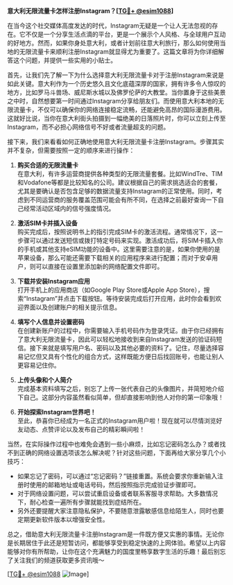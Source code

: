 **意大利无限流量卡怎样注册Instagram？[[TG💪+ @esim1088](https://t.me/s/esim1088)]**

在当今这个社交媒体高度发达的时代，Instagram无疑是一个让人无法忽视的存在。它不仅是一个分享生活点滴的平台，更是一个展示个人风格、与全球用户互动的好地方。然而，如果你身处意大利，或者计划前往意大利旅行，那么如何使用当地的无限流量卡来顺利注册Instagram就显得尤为重要了。这篇文章将为你详细解答这个问题，并提供一些实用的小贴士。

首先，让我们先了解一下为什么选择意大利无限流量卡对于注册Instagram来说是如此关键。意大利作为一个历史悠久且文化底蕴深厚的国家，拥有许多令人惊叹的地方，比如罗马斗兽场、威尼斯水城以及佛罗伦萨的大教堂。当你置身于这些美景之中时，自然想要第一时间通过Instagram分享给朋友们。而使用意大利本地的无限流量卡，不仅可以确保你的网络连接稳定流畅，还能避免高昂的国际漫游费用。这就好比说，当你在意大利街头拍摄到一幅绝美的日落照片时，你可以立刻上传至Instagram，而不必担心网络信号不好或者流量超支的问题。

接下来，我们来看看如何正确地使用意大利无限流量卡注册Instagram。步骤其实并不复杂，但需要按照一定的顺序来进行操作：

1. **购买合适的无限流量卡**  
   在意大利，有许多运营商提供各种类型的无限流量套餐。比如WindTre、TIM和Vodafone等都是比较知名的公司。建议根据自己的需求挑选适合的套餐，尤其是要确认是否包含足够的数据流量支持Instagram的正常使用。同时，考虑到不同运营商的服务覆盖范围可能会有所不同，在选择之前最好查询一下自己经常活动区域内的信号强度情况。

2. **激活SIM卡并插入设备**  
   购买完成后，按照说明书上的指引完成SIM卡的激活流程。通常情况下，这一步骤可以通过发送短信或拨打特定号码来实现。激活成功后，将SIM卡插入你的手机或其他支持eSIM功能的设备中。这里需要注意的是，如果你使用的是苹果设备，那么可能还需要下载相关的应用程序来进行配置；而对于安卓用户，则可以直接在设置里添加新的网络配置文件即可。

3. **下载并安装Instagram应用**  
   打开手机上的应用商店（如Google Play Store或Apple App Store），搜索“Instagram”并点击下载按钮。等待安装完成后打开应用，此时你会看到欢迎界面以及创建账户的相关提示信息。

4. **填写个人信息并设置密码**  
   在创建新账户的过程中，你需要输入手机号码作为登录凭证。由于你已经拥有了意大利无限流量卡，因此可以轻松地接收到来自Instagram发送的验证码短信。接下来就是填写用户名、密码以及其他必要的资料了。记住，尽量选择容易记忆但又具有个性化的组合方式，这样既能方便日后找回账号，也能让别人更容易记住你。

5. **上传头像和个人简介**  
   完成基本资料填写之后，别忘了上传一张代表自己的头像图片，并简短地介绍下自己。这部分内容虽然看似简单，但却直接影响到他人对你的第一印象哦！

6. **开始探索Instagram世界吧！**  
   至此，恭喜你已经成为一名正式的Instagram用户啦！现在就可以尽情浏览好友动态、点赞评论以及发布自己的精彩瞬间啦！

当然，在实际操作过程中也难免会遇到一些小麻烦，比如忘记密码怎么办？或者找不到正确的网络设置选项该怎么解决呢？针对这些问题，下面再给大家分享几个小技巧：

- 如果忘记了密码，可以通过“忘记密码？”链接重置。系统会要求你重新输入注册时使用的邮箱地址或电话号码，然后按照指示完成验证步骤即可。
- 对于网络设置问题，可以尝试重启设备或者联系客服寻求帮助。大多数情况下，耐心检查一遍所有步骤就能找到症结所在。
- 另外还要提醒大家注意隐私保护，不要随意泄露敏感信息给陌生人，同时也要定期更新软件版本以增强安全性。

总之，借助意大利无限流量卡注册Instagram是一件既方便又实惠的事情。无论你是长期居住于此还是短暂访问，都能够享受到稳定快速的上网体验。希望以上内容能够对你有所帮助，让你在这个充满魅力的国度里畅享数字生活的乐趣！最后别忘了关注我们的频道获取更多资讯哦～

[[TG💪+ @esim1088](https://t.me/s/esim1088) ![Image](https://i.postimg.cc/4NQfJmqS/Snipaste-2025-05-13-00-14-12.png)]